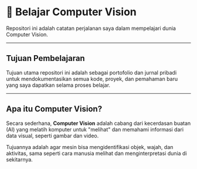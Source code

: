 # 🤖 Belajar Computer Vision

Repositori ini adalah catatan perjalanan saya dalam mempelajari dunia Computer Vision.

---
## Tujuan Pembelajaran
Tujuan utama repositori ini adalah sebagai portofolio dan jurnal pribadi untuk mendokumentasikan semua kode, proyek, dan pemahaman baru yang saya dapatkan selama proses belajar.

---
## Apa itu Computer Vision?
Secara sederhana, **Computer Vision** adalah cabang dari kecerdasan buatan (AI) yang melatih komputer untuk "melihat" dan memahami informasi dari data visual, seperti gambar dan video.

Tujuannya adalah agar mesin bisa mengidentifikasi objek, wajah, dan aktivitas, sama seperti cara manusia melihat dan menginterpretasi dunia di sekitarnya.
